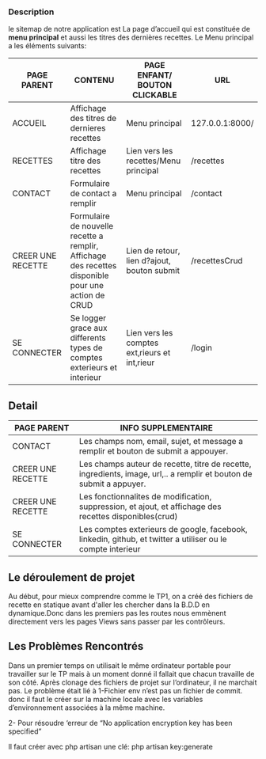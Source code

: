 
### Description
le sitemap de notre application est La page d’accueil qui est constituée de **menu principal** et aussi les titres des dernières recettes. Le Menu principal a les éléments suivants:

| PAGE PARENT       | CONTENU                                                                                             | PAGE ENFANT/ BOUTON CLICKABLE                 | URL             |
|-------------------|-----------------------------------------------------------------------------------------------------|-----------------------------------------------|-----------------|
| ACCUEIL           | Affichage des titres de dernieres recettes                                                          | Menu principal                                | 127.0.0.1:8000/ |
| RECETTES          | Affichage titre des recettes                                                                        | Lien vers les recettes/Menu principal         | /recettes       |
| CONTACT           | Formulaire de contact a remplir                                                                     | Menu principal                                | /contact        |
| CREER UNE RECETTE | Formulaire de nouvelle recette a remplir, Affichage des recettes disponible pour une action de CRUD | Lien de retour, lien d?ajout, bouton submit   | /recettesCrud   |
| SE CONNECTER      | Se logger grace aux differents types de comptes exterieurs et interieur                             | Lien vers les comptes ext‚rieurs et int‚rieur | /login          |

## Detail

| PAGE PARENT       | INFO SUPPLEMENTAIRE                                                                                                 |
|-------------------|---------------------------------------------------------------------------------------------------------------------|
| CONTACT           | Les champs nom, email, sujet, et message a remplir et bouton de submit a appouyer.                                  |
| CREER UNE RECETTE | Les champs auteur de recette, titre de recette, ingredients, image, url,.. a remplir et bouton de submit a appuyer. |
| CREER UNE RECETTE | Les fonctionnalites de  modification, suppression, et ajout, et affichage des recettes disponibles(crud)            |
| SE CONNECTER      | Les comptes exterieurs de google, facebook, linkedin, github, et twitter a utiliser ou le compte interieur          |



## Le déroulement de projet
Au début, pour mieux comprendre comme le TP1, on a créé des fichiers de recette en statique avant d'aller les chercher dans la B.D.D en dynamique.Donc dans les premiers pas les routes nous emmènent directement vers les pages Views sans passer par les contrôleurs.
 




## Les Problèmes Rencontrés
Dans un premier temps on utilisait le même ordinateur portable pour travailler sur le TP mais à un moment donné il fallait que chacun travaille de son côté.
Après clonage des fichiers de projet sur l’ordinateur, il ne marchait pas. Le problème était lié à 
1-Fichier env n’est pas un fichier de commit. donc il faut le créer sur la machine locale avec les variables d’environnement associées à la même machine.

2- Pour résoudre ‘erreur de “No application encryption key has been specified”

Il faut créer avec php artisan une clé: php artisan key:generate
